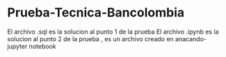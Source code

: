 # Prueba-Tecnica-Bancolombia
El archivo .sql es la solucion al punto 1 de la prueba
El archivo .ipynb es la solucion al punto 2 de la prueba , es un archivo creado en anacando-jupyter notebook

